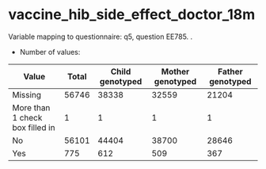 # vaccine_hib_side_effect_doctor_18m
Variable mapping to questionnaire: q5, question EE785.
.
- Number of values:

| Value | Total | Child genotyped | Mother genotyped | Father genotyped |
| ----- | ----- | --------------- | ---------------- | ---------------- |
| Missing | 56746 | 38338 | 32559 | 21204 |
| More than 1 check box filled in | 1 | 1 | 1 |1 |
| No | 56101 | 44404 | 38700 |28646 |
| Yes | 775 | 612 | 509 |367 |



